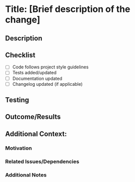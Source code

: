 # Title: [Brief description of the change]

## Description

<!-- Describe what this PR does and how it has been implemented -->

## Checklist

- [ ] Code follows project style guidelines
- [ ] Tests added/updated
- [ ] Documentation updated
- [ ] Changelog updated (if applicable)

## Testing

<!-- Explain how this change has been tested and how the reviewer may replicate those tests.-->

## Outcome/Results

<!--
Describe the expected outcomes of this change. If applicable,
mention any metrics or KPIs that will be affected.
-->

## Additional Context:

<!--
The following sections are optional.
Feel free to delete them if they do not apply to your PR
-->

### Motivation

<!-- Explain why this change is needed and what problem it solves -->

### Related Issues/Dependencies

<!-- List any related GitHub issues or dependencies -->

### Additional Notes

<!-- Add any other context or screenshots about the pull request here -->
